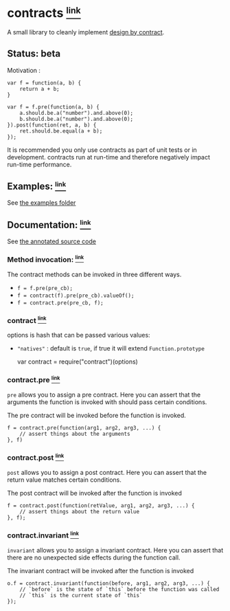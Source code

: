# contracts <a name="contracts" href="#contracts"><small><sup>link</sup></small></a>

A small library to cleanly implement [design by contract][1].

## Status: beta

Motivation :

	var f = function(a, b) {
		return a + b;
	}

	var f = f.pre(function(a, b) {
		a.should.be.a("number").and.above(0);
		b.should.be.a("number").and.above(0);
	}).post(function(ret, a, b) {
		ret.should.be.equal(a + b);
	});

It is recommended you only use contracts as part of unit tests or in development. contracts run at run-time and therefore negatively impact run-time performance.

## Examples: <a name="Examples" href="#Examples"><small><sup>link</sup></small></a>

See [the examples folder][2]

## Documentation: <a name="Documentation" href="#Documentation"><small><sup>link</sup></small></a>

See [the annotated source code][3]

### Method invocation: <a name="Method_invocation" href="#Method_invocation"><small><sup>link</sup></small></a>

The contract methods can be invoked in three different ways.

 - `f = f.pre(pre_cb);`
 - `f = contract(f).pre(pre_cb).valueOf();`
 - `f = contract.pre(pre_cb, f);`

### contract <a name="_contract" href="#_contract"><small><sup>link</sup></small></a>

options is hash that can be passed various values:

 - `"natives"` : default is `true`, if true it will extend `Function.prototype`

    var contract = require("contract")(options)

### contract.pre <a name="contract.pre" href="#contract.pre"><small><sup>link</sup></small></a>

`pre` allows you to assign a pre contract. Here you can assert that the arguments the function is invoked with should pass certain conditions.

The pre contract will be invoked before the function is invoked.

    f = contract.pre(function(arg1, arg2, arg3, ...) {
        // assert things about the arguments
    }, f)

### contract.post <a name="contract.post" href="#contract.post"><small><sup>link</sup></small></a>

`post` allows you to assign a post contract. Here you can assert that the return value matches certain conditions.

The post contract will be invoked after the function is invoked

    f = contract.post(function(retValue, arg1, arg2, arg3, ...) {
        // assert things about the return value
    }, f);

### contract.invariant <a name="contract.invariant" href="#contract.invariant"><small><sup>link</sup></small></a>

`invariant` allows you to assign a invariant contract. Here you can assert that there are no unexpected side effects during the function call.

The invariant contract will be invoked after the function is invoked

    o.f = contract.invariant(function(before, arg1, arg2, arg3, ...) {
        // `before` is the state of `this` before the function was called
        // `this` is the current state of `this`
    });

  [1]: http://en.wikipedia.org/wiki/Design_by_contract
  [2]: https://github.com/Raynos/contract/tree/master/examples
  [3]: http://raynos.github.com/contract/docs/contract.html